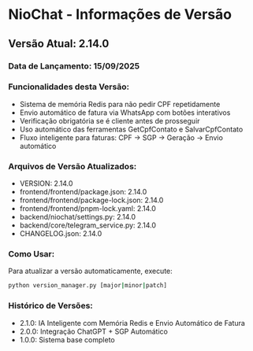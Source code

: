 # NioChat - Informações de Versão

## Versão Atual: 2.14.0

### Data de Lançamento: 15/09/2025

### Funcionalidades desta Versão:
- Sistema de memória Redis para não pedir CPF repetidamente
- Envio automático de fatura via WhatsApp com botões interativos
- Verificação obrigatória se é cliente antes de prosseguir
- Uso automático das ferramentas GetCpfContato e SalvarCpfContato
- Fluxo inteligente para faturas: CPF → SGP → Geração → Envio automático

### Arquivos de Versão Atualizados:
- VERSION: 2.14.0
- frontend/frontend/package.json: 2.14.0
- frontend/frontend/package-lock.json: 2.14.0
- frontend/frontend/pnpm-lock.yaml: 2.14.0
- backend/niochat/settings.py: 2.14.0
- backend/core/telegram_service.py: 2.14.0
- CHANGELOG.json: 2.14.0

### Como Usar:
Para atualizar a versão automaticamente, execute:
```bash
python version_manager.py [major|minor|patch]
```

### Histórico de Versões:
- 2.1.0: IA Inteligente com Memória Redis e Envio Automático de Fatura
- 2.0.0: Integração ChatGPT + SGP Automático
- 1.0.0: Sistema base completo
